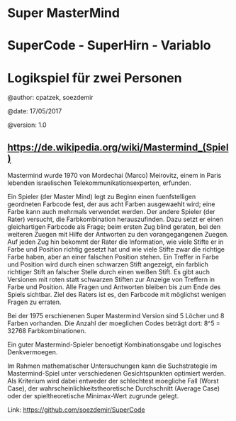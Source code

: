 # Super MasterMind
# SuperCode - SuperHirn - Variablo
# Logikspiel für zwei Personen

@author: cpatzek, soezdemir

@date: 17/05/2017

@version: 1.0


https://de.wikipedia.org/wiki/Mastermind_(Spiel)
------------------------------------------------
Mastermind wurde 1970 von Mordechai (Marco) Meirovitz, einem in Paris lebenden israelischen Telekommunikationsexperten, erfunden.

Ein Spieler (der Master Mind) legt zu Beginn einen fuenfstelligen geordneten Farbcode fest, der aus acht Farben ausgewaehlt wird; eine Farbe kann auch mehrmals verwendet werden.
Der andere Spieler (der Rater) versucht, die Farbkombination herauszufinden. Dazu setzt er einen gleichartigen Farbcode als Frage; beim ersten Zug blind geraten, bei den weiteren Zuegen mit
Hilfe der Antworten zu den vorangegangenen Zuegen. Auf jeden Zug hin bekommt der Rater die Information, wie viele Stifte er in Farbe und Position richtig gesetzt hat und wie viele
Stifte zwar die richtige Farbe haben, aber an einer falschen Position stehen. Ein Treffer in Farbe und Position wird durch einen schwarzen Stift angezeigt, ein farblich richtiger
Stift an falscher Stelle durch einen weißen Stift. Es gibt auch Versionen mit roten statt schwarzen Stiften zur Anzeige von Treffern in Farbe und Position. Alle Fragen und Antworten
bleiben bis zum Ende des Spiels sichtbar. Ziel des Raters ist es, den Farbcode mit möglichst wenigen Fragen zu erraten.

Bei der 1975 erschienenen Super Mastermind Version sind 5 Löcher und 8 Farben vorhanden. Die Anzahl der moeglichen Codes beträgt dort: 8^5 = 32768 Farbkombinationen.

Ein guter Mastermind-Spieler benoetigt Kombinationsgabe und logisches Denkvermoegen.

Im Rahmen mathematischer Untersuchungen kann die Suchstrategie im Mastermind-Spiel unter verschiedenen Gesichtspunkten optimiert werden. Als Kriterium wird dabei entweder der
schlechtest moegliche Fall (Worst Case), der wahrscheinlichkeitstheoretische Durchschnitt (Average Case) oder der spieltheoretische Minimax-Wert zugrunde gelegt.



Link: https://github.com/soezdemir/SuperCode

